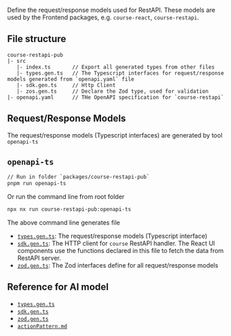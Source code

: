 Define the request/response models used for RestAPI. These models are used by the Frontend packages, e.g. `course-react`, `course-restapi`.

## File structure

```
course-restapi-pub
|- src
   |- index.ts       // Export all generated types from other files
   |- types.gen.ts   // The Typescript interfaces for request/response models generated from `openapi.yaml` file
   |- sdk.gen.ts     // Http Client
   |- zos.gen.ts     // Declare the Zod type, used for validation
|- openapi.yaml      // THe OpenAPI specification for `course-restapi`
```

## Request/Response Models

The request/response models (Typescript interfaces) are generated by tool `openapi-ts`

## `openapi-ts`
```sh
// Run in folder `packages/course-restapi-pub`
pnpm run openapi-ts
```

Or run the command line from root folder
```sh
npx nx run course-restapi-pub:openapi-ts
```

The above command line generates file
- [`types.gen.ts`](../../packages/course-restapi-pub/src/types.gen.ts): The request/response models (Typescript interface)
- [`sdk.gen.ts`](../../packages/course-restapi-pub/src/sdk.gen.ts): The HTTP client for `course` RestAPI handler. The React UI components use the functions declared in this file to fetch the data from RestAPI server.
- [`zod.gen.ts`](../../packages/course-restapi-pub/src/zod.gen.ts): The Zod interfaces define for all request/response models

## Reference for AI model
- [`types.gen.ts`](mdc:/packages/course-restapi-pub/src/types.gen.ts)
- [`sdk.gen.ts`](mdc:/packages/course-restapi-pub/src/sdk.gen.ts)
- [`zod.gen.ts`](mdc:/packages/course-restapi-pub/src/zod.gen.ts)
- [`actionPattern.md`](mdc:/docs/actionPattern.md)